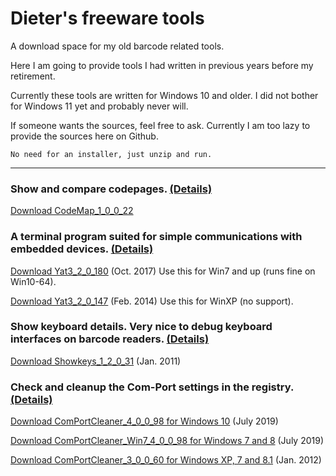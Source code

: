 Dieter's freeware tools
=======================

A download space for my old barcode related tools.

Here I am going to provide tools I had written in previous years before my retirement.

Currently these tools are written for Windows 10 and older. I did not bother for Windows 11 yet and probably never will.

If someone wants the sources, feel free to ask. Currently I am too lazy to provide the sources here on Github.

    No need for an installer, just unzip and run.

* * *

### Show and compare codepages. [(Details)](Codemap/Codemap.md)

[Download CodeMap\_1\_0\_0\_22](download/CodeMap_1_0_0_22_rel.zip)

### A terminal program suited for simple communications with embedded devices. [(Details)](Yat3/Yat3.md)

[Download Yat3\_2\_0\_180](download/Yat3_2_0_180.zip) (Oct. 2017) Use this for Win7 and up (runs fine on Win10-64).

[Download Yat3\_2\_0\_147](download/Yat3_2_0_147.zip) (Feb. 2014) Use this for WinXP (no support).

### Show keyboard details. Very nice to debug keyboard interfaces on barcode readers. [(Details)](Showkeys/Showkeys.md)

[Download Showkeys\_1\_2\_0\_31](download/Showkeys_1_2_0_31_rel.zip) (Jan. 2011)

### Check and cleanup the Com-Port settings in the registry. [(Details)](ComportCleaner/ComportCleaner.md)

[Download ComPortCleaner\_4\_0\_0\_98 for Windows 10](download/ComPortCleaner_4_0_0_98.zip) (July 2019)

[Download ComPortCleaner\_Win7\_4\_0\_0\_98 for Windows 7 and 8](download/ComPortCleaner_Win7_4_0_0_98.zip) (July 2019)

[Download ComPortCleaner\_3\_0\_0\_60 for Windows XP, 7 and 8.1](download/cpCleaner_3_0_0_60_rel.zip) (Jan. 2012)
